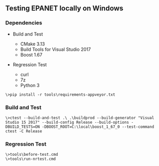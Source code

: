 ## Testing EPANET locally on Windows


### Dependencies

  - Build and Test
    - CMake 3.13
    - Build Tools for Visual Studio 2017
    - Boost 1.67

  - Regression Test
    - curl
    - 7z
    - Python 3

```
\>pip install -r tools\requirements-appveyor.txt
```


### Build and Test

```
\>ctest --build-and-test .\ .\buildprod --build-generator "Visual Studio 15 2017" --build-config Release --build-options -DBUILD_TESTS=ON -DBOOST_ROOT=C:\local\boost_1_67_0 --test-command ctest -C Release
```


### Regression Test

```
\>tools\before-test.cmd
\>tools\run-nrtest.cmd
```
